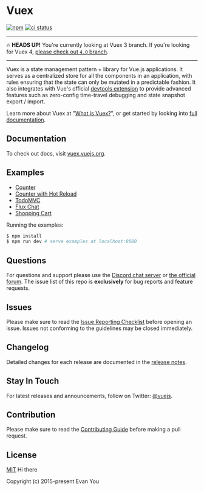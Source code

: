 # Vuex

[![npm](https://img.shields.io/npm/v/vuex.svg)](https://npmjs.com/package/vuex)
[![ci status](https://circleci.com/gh/vuejs/vuex/tree/dev.png?style=shield)](https://circleci.com/gh/vuejs/vuex)

---

:fire: **HEADS UP!** You're currently looking at Vuex 3 branch. If you're looking for Vuex 4, [please check out `4.0` branch](https://github.com/vuejs/vuex/tree/4.0).

---

Vuex is a state management pattern + library for Vue.js applications. It serves as a centralized store for all the components in an application, with rules ensuring that the state can only be mutated in a predictable fashion. It also integrates with Vue's official [devtools extension](https://github.com/vuejs/vue-devtools) to provide advanced features such as zero-config time-travel debugging and state snapshot export / import.

Learn more about Vuex at "[What is Vuex?](https://vuex.vuejs.org/)", or get started by looking into [full documentation](http://vuex.vuejs.org/).

## Documentation

To check out docs, visit [vuex.vuejs.org](https://vuex.vuejs.org/).

## Examples

- [Counter](https://github.com/vuejs/vuex/tree/dev/examples/counter)
- [Counter with Hot Reload](https://github.com/vuejs/vuex/tree/dev/examples/counter-hot)
- [TodoMVC](https://github.com/vuejs/vuex/tree/dev/examples/todomvc)
- [Flux Chat](https://github.com/vuejs/vuex/tree/dev/examples/chat)
- [Shopping Cart](https://github.com/vuejs/vuex/tree/dev/examples/shopping-cart)

Running the examples:

```bash
$ npm install
$ npm run dev # serve examples at localhost:8080
```

## Questions

For questions and support please use the [Discord chat server](https://chat.vuejs.org) or [the official forum](http://forum.vuejs.org). The issue list of this repo is **exclusively** for bug reports and feature requests.

## Issues

Please make sure to read the [Issue Reporting Checklist](https://github.com/vuejs/vuex/blob/dev/.github/contributing.md#issue-reporting-guidelines) before opening an issue. Issues not conforming to the guidelines may be closed immediately.

## Changelog

Detailed changes for each release are documented in the [release notes](https://github.com/vuejs/vuex/releases).

## Stay In Touch

For latest releases and announcements, follow on Twitter: [@vuejs](https://twitter.com/vuejs).

## Contribution

Please make sure to read the [Contributing Guide](https://github.com/vuejs/vuex/blob/dev/.github/contributing.md) before making a pull request.

## License

[MIT](http://opensource.org/licenses/MIT)
Hi there

Copyright (c) 2015-present Evan You
